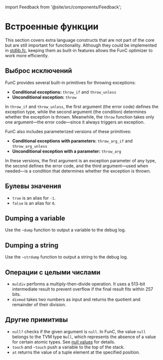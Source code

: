 import Feedback from '@site/src/components/Feedback';

# Встроенные функции

This section covers extra language constructs that are not part of the core but are still important for functionality.
Although they could be implemented in [stdlib.fc](/v3/documentation/smart-contracts/func/docs/stdlib/),
keeping them as built-in features allows the FunC optimizer to work more efficiently.

## Выброс исключений

FunC provides several built-in primitives for throwing exceptions:

- **Conditional exceptions:** `throw_if` and `throw_unless`
- **Unconditional exception:** `throw`

In `throw_if` and `throw_unless`, the first argument (the error code) defines the exception type,
while the second argument (the condition) determines whether the exception is thrown.
Meanwhile, the `throw` function takes only one argument—the error code—since it always triggers an exception.

FunC also includes parameterized versions of these primitives:

- **Conditional exceptions with parameters:** `throw_arg_if` and `throw_arg_unless`
- **Unconditional exception with a parameter:** `throw_arg`

In these versions, the first argument is an exception parameter of any type, the second defines the error code, and the third argument—used when needed—is a condition that determines whether the exception is thrown.

## Булевы значения

- `true` is an alias for `-1`.
- `false` is an alias for `0`.

## Dumping a variable

Use the `~dump` function to output a variable to the debug log.

## Dumping a string

Use the `~strdump` function to output a string to the debug log.

## Операции с целыми числами

- `muldiv` performs a multiply-then-divide operation.
  It uses a 513-bit intermediate result to prevent overflow if the final result fits within 257 bits.
- `divmod` takes two numbers as input and returns the quotient and remainder of their division.

## Другие примитивы

- `null?` checks if the given argument is `null`. In FunC, the value `null` belongs to the TVM type `Null`, which represents the absence of a value for certain atomic types. See [null values](/v3/documentation/smart-contracts/func/docs/types#null-values) for details.
- `touch` and `~touch` push a variable to the top of the stack.
- `at` returns the value of a tuple element at the specified position.
  <Feedback />

